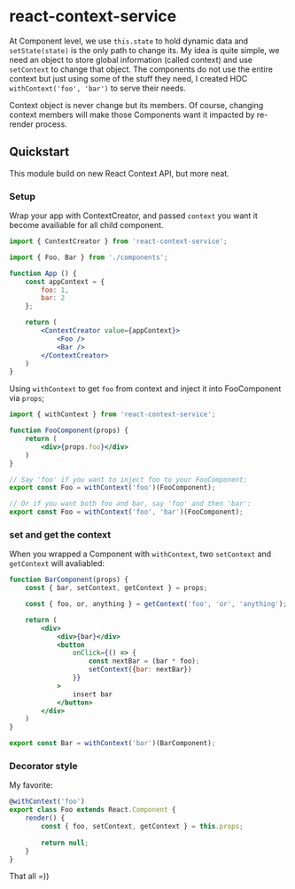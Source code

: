 # react-context-service

At Component level, we use `this.state` to hold dynamic data and `setState(state)` is the only path to change its. My idea is quite simple, we need an object to store global information (called context) and use `setContext` to change that object. The components do not use the entire context but just using some of the stuff they need, I created HOC `withContext('foo', 'bar')` to serve their needs.

Context object is never change but its members. Of course, changing context members will make those Components want it impacted by re-render process.

## Quickstart
This module build on new React Context API, but more neat.

### Setup
Wrap your app with ContextCreator, and passed `context` you want it become availiable for all child component.

```jsx
import { ContextCreator } from 'react-context-service';

import { Foo, Bar } from './components';

function App () {
    const appContext = {
        foo: 1,
        bar: 2
    };

    return (
        <ContextCreator value={appContext}>
            <Foo />
            <Bar />
        </ContextCreator>
    )
}
```

Using `withContext` to get `foo` from context and inject it into FooComponent via `props`;

```jsx
import { withContext } from 'react-context-service';

function FooComponent(props) {
    return (
        <div>{props.foo}</div>
    )
}

// Say 'foo' if you want to inject foo to your FooComponent:
export const Foo = withContext('foo')(FooComponent);

// Or if you want both foo and bar, say 'foo' and then 'bar':
export const Foo = withContext('foo', 'bar')(FooComponent);
```

### set and get the context

When you wrapped a Component with `withContext`, two `setContext` and `getContext` will avaliabled:

```jsx
function BarComponent(props) {
    const { bar, setContext, getContext } = props;

    const { foo, or, anything } = getContext('foo', 'or', 'anything');

    return (
        <div>
            <div>{bar}</div>
            <button 
                onClick={() => {
                    const nextBar = (bar * foo);
                    setContext({bar: nextBar})
                }}
            >
                insert bar
            </button>
        </div>
    )
}

export const Bar = withContext('bar')(BarComponent);
```

### Decorator style

My favorite:

```jsx
@withContext('foo')
export class Foo extends React.Component {
    render() {
        const { foo, setContext, getContext } = this.props;
        
        return null;
    }
}
```

That all =))